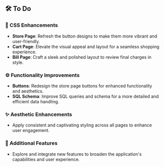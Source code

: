 ## 🛠️ To Do

### 🎨 CSS Enhancements
- **Store Page**: Refresh the button designs to make them more vibrant and user-friendly.
- **Cart Page**: Elevate the visual appeal and layout for a seamless shopping experience.
- **Bill Page**: Craft a sleek and polished layout to review final charges in style.

### ⚙️ Functionality Improvements
- **Buttons**: Redesign the store page buttons for enhanced functionality and aesthetics.
- **SQL Schema**: Improve SQL queries and schema for a more detailed and efficient data handling.

### ✨ Aesthetic Enhancements
- Apply consistent and captivating styling across all pages to enhance user engagement.

### 🔧 Additional Features
- Explore and integrate new features to broaden the application's capabilities and user experience.
